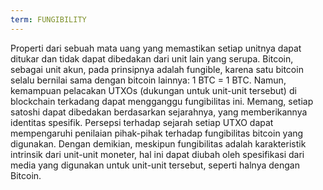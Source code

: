```yaml
---
term: FUNGIBILITY
---
```


Properti dari sebuah mata uang yang memastikan setiap unitnya dapat ditukar dan tidak dapat dibedakan dari unit lain yang serupa. Bitcoin, sebagai unit akun, pada prinsipnya adalah fungible, karena satu bitcoin selalu bernilai sama dengan bitcoin lainnya: 1 BTC = 1 BTC. Namun, kemampuan pelacakan UTXOs (dukungan untuk unit-unit tersebut) di blockchain terkadang dapat mengganggu fungibilitas ini. Memang, setiap satoshi dapat dibedakan berdasarkan sejarahnya, yang memberikannya identitas spesifik. Persepsi terhadap sejarah setiap UTXO dapat mempengaruhi penilaian pihak-pihak terhadap fungibilitas bitcoin yang digunakan. Dengan demikian, meskipun fungibilitas adalah karakteristik intrinsik dari unit-unit moneter, hal ini dapat diubah oleh spesifikasi dari media yang digunakan untuk unit-unit tersebut, seperti halnya dengan Bitcoin.